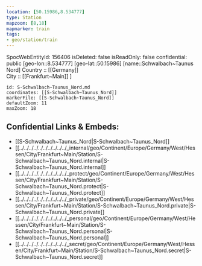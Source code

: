 ```yaml
---
location: [50.15986,8.534777] 
type: Station 
mapzoom: [8,18] 
mapmarker: train 
tags:
- geo/station/train
---
```

SpocWebEntityId: 156406
isDeleted: false
isReadOnly: false
confidential: public
[geo-lon::8.534777] 
[geo-lat::50.15986] 
[name::Schwalbach~Taunus Nord] 
Country :: [[Germany]]  
City :: [[Frankfurt~Main]] ] 


```leaflet
id: S-Schwalbach~Taunus_Nord.md
coordinates: [[S-Schwalbach~Taunus_Nord]] 
markerFile: [[S-Schwalbach~Taunus_Nord]] 
defaultZoom: 11 
maxZoom: 18
```


## Confidential Links & Embeds: 
- [[S-Schwalbach~Taunus_Nord|S-Schwalbach~Taunus_Nord]] 
- [[../../../../../../../../../../_internal/geo/Continent/Europe/Germany/West/Hessen/City/Frankfurt~Main/Station/S-Schwalbach~Taunus_Nord.internal|S-Schwalbach~Taunus_Nord.internal]] 
- [[../../../../../../../../../../_protect/geo/Continent/Europe/Germany/West/Hessen/City/Frankfurt~Main/Station/S-Schwalbach~Taunus_Nord.protect|S-Schwalbach~Taunus_Nord.protect]] 
- [[../../../../../../../../../../_private/geo/Continent/Europe/Germany/West/Hessen/City/Frankfurt~Main/Station/S-Schwalbach~Taunus_Nord.private|S-Schwalbach~Taunus_Nord.private]] 
- [[../../../../../../../../../../_personal/geo/Continent/Europe/Germany/West/Hessen/City/Frankfurt~Main/Station/S-Schwalbach~Taunus_Nord.personal|S-Schwalbach~Taunus_Nord.personal]] 
- [[../../../../../../../../../../_secret/geo/Continent/Europe/Germany/West/Hessen/City/Frankfurt~Main/Station/S-Schwalbach~Taunus_Nord.secret|S-Schwalbach~Taunus_Nord.secret]] 
